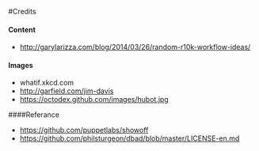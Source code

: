 <!SLIDE>
#Credits

#### Content

* http://garylarizza.com/blog/2014/03/26/random-r10k-workflow-ideas/

#### Images

* whatif.xkcd.com
* http://garfield.com/jim-davis
* https://octodex.github.com/images/hubot.jpg

####Referance

* https://github.com/puppetlabs/showoff
* https://github.com/philsturgeon/dbad/blob/master/LICENSE-en.md
